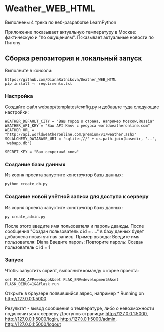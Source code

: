 # Weather_WEB_HTML
Выполнены 4 трека по веб-разработке LearnPython

Приложение показывает актуальную температуру в Москве: фактическую и "по ощущениям".
Показывает актуальные новости по Питону


## Сборка репозитория и локальный запуск
Выполните в консоли:
```
https://github.com/DianaRatnikova/Weather_WEB_HTML
pip install -r requirments.txt
```
 
### Настройка
Создайте файл webapp/templates/config.py и добавьте туда следующие настройки:
```
WEATHER_DEFAULT_CITY = "Ваш город и страна, например Moscow,Russia"
WEATHER_API_KEY = "Ваш API Ключ с ресурса worldweatheronline.com"
WEATHER_URL = "http://api.worldweatheronline.com/premium/v1/weather.ashx"
SQLALCHEMY_DATABASE_URI = 'sqlite:///' + os.path.join(basedir, '..', 'webapp.db')

SECRET_KEY = "Ваш секретный ключ"

```
### Создание базы данных
Из корня проекта запустите конструктор базы данных:
```
python create_db.py
```
### Создание новой учётной записи для доступа к серверу
Из корня проекта запустите конструктор базы данных:
```
py create_admin.py
```
После этого введите имя пользователя и пароль дважды.
После сообщения "Создан пользователь с id = ...." в базу данных будет добавлена новая учтная запись.
Пример вывода:
Введите имя пользователя: Diana
Введите пароль:
Повторите пароль:
Создан пользователь с id = 1


### Запуск
Чтобы запустить скрипт, выполните команду с корне проекта:
```
set FLASK_APP=webapp&&set FLAK_ENV=development&&set FLASK_DEBUG=1&&flask run
```


Открыть в браузере появившийся адрес, например * Running on http://127.0.0.1:5000 

Результат - вывод сообщения о температуре, либо о невозможности подключиться к серверу
Доступны страницы:
http://127.0.0.1:5000, 
http://127.0.0.1:5000/login, 
http://127.0.0.1:5000/admin, 
http://127.0.0.1:5000/logout


